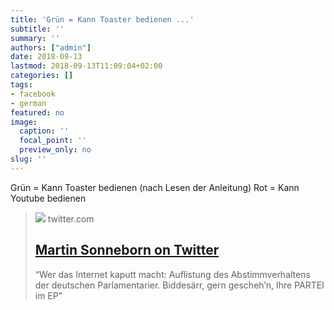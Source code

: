```yaml
---
title: 'Grün = Kann Toaster bedienen ...'
subtitle: ''
summary: ''
authors: ["admin"]
date: 2018-09-13
lastmod: 2018-09-13T11:09:04+02:00
categories: []
tags:
- facebook
- german
featured: no
image:
  caption: ''
  focal_point: ''
  preview_only: no
slug: ''
---
```

Grün = Kann Toaster bedienen (nach Lesen der Anleitung)
Rot = Kann Youtube bedienen
> [![](https://pbs.twimg.com/media/Dm5phn4WwAEG_cx.jpg:large)](https://twitter.com/i/web/status/1039884592466075648)
> twitter.com
> ## [Martin Sonneborn on Twitter](https://twitter.com/i/web/status/1039884592466075648)
>
>“Wer das Internet kaputt macht: Auflistung des Abstimmverhaltens der deutschen Parlamentarier. Biddesärr, gern gescheh’n, Ihre PARTEI im EP”


